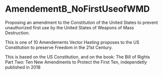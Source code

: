 # AmendementB_NoFirstUseofWMD
Proposing an amendment to the Constitution of the United States to prevent unauthorized first use by the United States of Weapons of Mass Destruction.

This is one of 10 Amendements Vector Hasting proposes to the US Constitution to preserve Freedom in the 21st Century.

This is based on the US Constitution, and on the book: The Bill of Rights Part Two: Ten New Amendments to Protect the First Ten, independetly published in 2018
